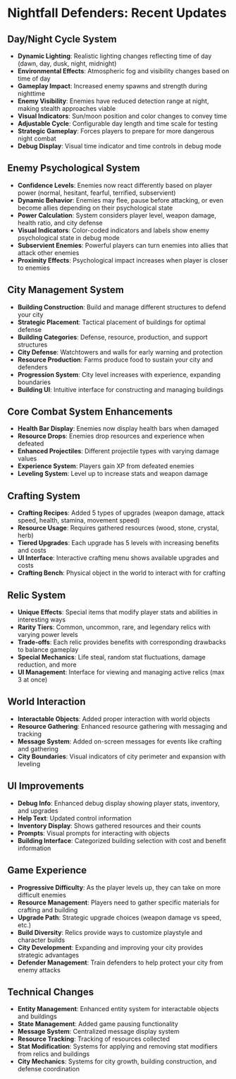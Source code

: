 # Nightfall Defenders: Recent Updates

## Day/Night Cycle System
- **Dynamic Lighting**: Realistic lighting changes reflecting time of day (dawn, day, dusk, night, midnight)
- **Environmental Effects**: Atmospheric fog and visibility changes based on time of day
- **Gameplay Impact**: Increased enemy spawns and strength during nighttime
- **Enemy Visibility**: Enemies have reduced detection range at night, making stealth approaches viable
- **Visual Indicators**: Sun/moon position and color changes to convey time
- **Adjustable Cycle**: Configurable day length and time scale for testing
- **Strategic Gameplay**: Forces players to prepare for more dangerous night combat
- **Debug Display**: Visual time indicator and time controls in debug mode

## Enemy Psychological System
- **Confidence Levels**: Enemies now react differently based on player power (normal, hesitant, fearful, terrified, subservient)
- **Dynamic Behavior**: Enemies may flee, pause before attacking, or even become allies depending on their psychological state
- **Power Calculation**: System considers player level, weapon damage, health ratio, and city defense
- **Visual Indicators**: Color-coded indicators and labels show enemy psychological state in debug mode
- **Subservient Enemies**: Powerful players can turn enemies into allies that attack other enemies
- **Proximity Effects**: Psychological impact increases when player is closer to enemies

## City Management System
- **Building Construction**: Build and manage different structures to defend your city
- **Strategic Placement**: Tactical placement of buildings for optimal defense
- **Building Categories**: Defense, resource, production, and support structures
- **City Defense**: Watchtowers and walls for early warning and protection
- **Resource Production**: Farms produce food to sustain your city and defenders
- **Progression System**: City level increases with experience, expanding boundaries
- **Building UI**: Intuitive interface for constructing and managing buildings

## Core Combat System Enhancements
- **Health Bar Display**: Enemies now display health bars when damaged
- **Resource Drops**: Enemies drop resources and experience when defeated
- **Enhanced Projectiles**: Different projectile types with varying damage values
- **Experience System**: Players gain XP from defeated enemies
- **Leveling System**: Level up to increase stats and weapon damage

## Crafting System
- **Crafting Recipes**: Added 5 types of upgrades (weapon damage, attack speed, health, stamina, movement speed)
- **Resource Usage**: Requires gathered resources (wood, stone, crystal, herb)
- **Tiered Upgrades**: Each upgrade has 5 levels with increasing benefits and costs
- **UI Interface**: Interactive crafting menu shows available upgrades and costs
- **Crafting Bench**: Physical object in the world to interact with for crafting

## Relic System
- **Unique Effects**: Special items that modify player stats and abilities in interesting ways
- **Rarity Tiers**: Common, uncommon, rare, and legendary relics with varying power levels
- **Trade-offs**: Each relic provides benefits with corresponding drawbacks to balance gameplay
- **Special Mechanics**: Life steal, random stat fluctuations, damage reduction, and more
- **UI Management**: Interface for viewing and managing active relics (max 3 at once)

## World Interaction
- **Interactable Objects**: Added proper interaction with world objects
- **Resource Gathering**: Enhanced resource gathering with messaging and tracking
- **Message System**: Added on-screen messages for events like crafting and gathering
- **City Boundaries**: Visual indicators of city perimeter and expansion with leveling

## UI Improvements
- **Debug Info**: Enhanced debug display showing player stats, inventory, and upgrades
- **Help Text**: Updated control information
- **Inventory Display**: Shows gathered resources and their counts
- **Prompts**: Visual prompts for interacting with objects
- **Building Interface**: Categorized building selection with cost and benefit information

## Game Experience
- **Progressive Difficulty**: As the player levels up, they can take on more difficult enemies
- **Resource Management**: Players need to gather specific materials for crafting and building
- **Upgrade Path**: Strategic upgrade choices (weapon damage vs speed, etc.)
- **Build Diversity**: Relics provide ways to customize playstyle and character builds
- **City Development**: Expanding and improving your city provides strategic advantages
- **Defender Management**: Train defenders to help protect your city from enemy attacks

## Technical Changes
- **Entity Management**: Enhanced entity system for interactable objects and buildings
- **State Management**: Added game pausing functionality
- **Message System**: Centralized message display system
- **Resource Tracking**: Tracking of resources collected
- **Stat Modification**: Systems for applying and removing stat modifiers from relics and buildings
- **City Mechanics**: Systems for city growth, building construction, and defense coordination 